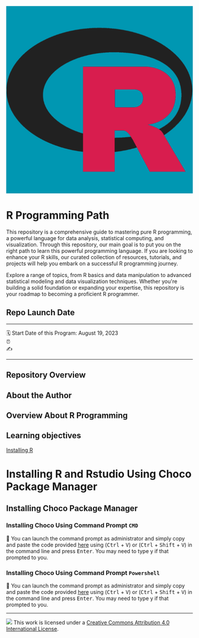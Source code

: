 <div align="center">
  <img src="./assets/RLogoteal.png" style="width:100%; height:40%;">
</div>



R Programming Path
================
This repository is a comprehensive guide to mastering pure R programming, a powerful language for data analysis, statistical computing, and visualization. Through this repository, our main goal is to put you on the right path to learn this powerful programming language. If you are looking to enhance your R skills, our curated collection of resources, tutorials, and projects will help you embark on a successful R programming journey.

Explore a range of topics, from R basics and data manipulation to advanced statistical modeling and data visualization techniques. Whether you're building a solid foundation or expanding your expertise, this repository is your roadmap to becoming a proficient R programmer.

## Repo Launch Date

-----

:spiral_calendar: Start Date of this Program: August 19, 2023  
:alarm_clock:      
:writing_hand:   

-----

## Repository Overview 


## About the Author 



## Overview About R Programming





## Learning objectives

<!--
## Table of Content

| Time          | Activity                       |
| :------------ | :----------------------------- |
|               |                                |

-->


[Installing R](https://github.com/qcversity/RProgrammingPath/blob/main/InstallingR.md)

# Installing R and Rstudio Using Choco Package Manager 

## Installing Choco Package Manager 

### Installing Choco Using Command Prompt `CMD`

:small_blue_diamond: You can launch the command prompt as administrator and simply copy and paste the code provided [here](https://community.chocolatey.org/courses/installation/installing#cmd) using (<kbd>Ctrl</kbd> + <kbd>V</kbd>) or (<kbd>Ctrl</kbd> + <kbd>Shift</kbd> + <kbd>V</kbd>) in the command line and press <kbd>Enter</kbd>. You may need to type y if that prompted to you.

### Installing Choco Using Command Prompt `Powershell`

:small_blue_diamond: You can launch the command prompt as administrator and simply copy and paste the code provided [here](https://community.chocolatey.org/courses/installation/installing#powershell) using (<kbd>Ctrl</kbd> + <kbd>V</kbd>) or (<kbd>Ctrl</kbd> + <kbd>Shift</kbd> + <kbd>V</kbd>) in the command line and press <kbd>Enter</kbd>. You may need to type y if that prompted to you.



-----

![](https://i.creativecommons.org/l/by/4.0/88x31.png)  This work is
licensed under a [Creative Commons Attribution 4.0 International
License](https://creativecommons.org/licenses/by/4.0/).
